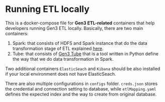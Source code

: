# Running ETL locally
This is a docker-compose file for **Gen3 ETL-related** containers that help developers running Gen3 ETL locally. Basically, there are two main containers:
1. Spark: that consists of HDFS and Spark instance that do the data transformation stage of ETL explained [here](https://github.com/uc-cdis/tube).
2. Tube: that consists of [Gen3 Tube](https://github.com/uc-cdis/tube) that is a tool written in Python define the way that we do data transformation in Spark.

Two additional containers `ElasticSeach` and `Kibana` should be also installed if your local environment does not have ElasticSeach.

There are also multiple configurations in `configs` folder. `creds.json` stores the credential and connection setting to database, while `etlMapping.yaml` defines the expected index and the way to create from original database.
